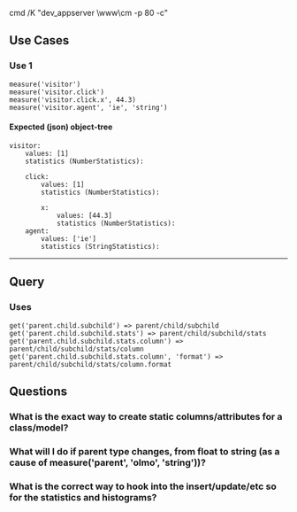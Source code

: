 cmd /K "dev_appserver \www\cm -p 80 -c"

Use Cases
---------

### Use 1
    measure('visitor')
    measure('visitor.click')
    measure('visitor.click.x', 44.3)
    measure('visitor.agent', 'ie', 'string')

#### Expected (json) object-tree

    visitor:
        values: [1]
        statistics (NumberStatistics):
        
        click:
            values: [1]
            statistics (NumberStatistics):
            
            x:
                values: [44.3]
                statistics (NumberStatistics):
        agent:
            values: ['ie']
            statistics (StringStatistics):

-----

Query
-----

### Uses

    get('parent.child.subchild') => parent/child/subchild
    get('parent.child.subchild.stats') => parent/child/subchild/stats
    get('parent.child.subchild.stats.column') => parent/child/subchild/stats/column
    get('parent.child.subchild.stats.column', 'format') => parent/child/subchild/stats/column.format

Questions
---------

### What is the exact way to create static columns/attributes for a class/model?

### What will I do if parent type changes, from float to string (as a cause of measure('parent', 'olmo', 'string'))?

### What is the correct way to hook into the insert/update/etc so for the statistics and histograms?